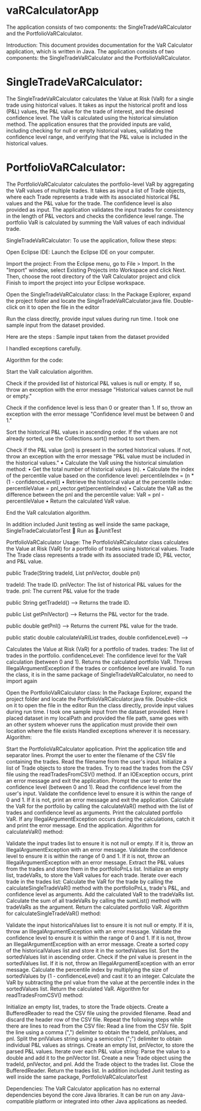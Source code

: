 # vaRCalculatorApp
The application consists of two components: the SingleTradeVaRCalculator and the PortfolioVaRCalculator.

Introduction: This document provides documentation for the VaR Calculator application, which is written in Java. The application consists of two components: the SingleTradeVaRCalculator and the PortfolioVaRCalculator.

# SingleTradeVaRCalculator: 
The SingleTradeVaRCalculator calculates the Value at Risk (VaR) for a single trade using historical values. It takes as input the historical profit and loss (P&L) values, the P&L value for the trade of interest, and the desired confidence level. The VaR is calculated using the historical simulation method. The application ensures that the provided inputs are valid, including checking for null or empty historical values, validating the confidence level range, and verifying that the P&L value is included in the historical values.

# PortfolioVaRCalculator: 
The PortfolioVaRCalculator calculates the portfolio-level VaR by aggregating the VaR values of multiple trades. It takes as input a list of Trade objects, where each Trade represents a trade with its associated historical P&L values and the P&L value for the trade. The confidence level is also provided as input. The application validates the input trades for consistency in the length of P&L vectors and checks the confidence level range. The portfolio VaR is calculated by summing the VaR values of each individual trade.

SingleTradeVaRCalculator: To use the application, follow these steps:

Open Eclipse IDE: Launch the Eclipse IDE on your computer.

Import the project: From the Eclipse menu, go to File > Import. In the "Import" window, select Existing Projects into Workspace and click Next. Then, choose the root directory of the VaR Calculator project and click Finish to import the project into your Eclipse workspace.

Open the SingleTradeVaRCalculator class: In the Package Explorer, expand the project folder and locate the SingleTradeVaRCalculator.java file. Double-click on it to open the file in the editor

Run the class directly, provide input values during run time. I took one sample input from the dataset provided.

Here are the steps : Sample input taken from the dataset provided

I handled exceptions carefully.

Algorithm for the code:

Start the VaR calculation algorithm.

Check if the provided list of historical P&L values is null or empty. If so, throw an exception with the error message "Historical values cannot be null or empty."

Check if the confidence level is less than 0 or greater than 1. If so, throw an exception with the error message "Confidence level must be between 0 and 1."

Sort the historical P&L values in ascending order. If the values are not already sorted, use the Collections.sort() method to sort them.

Check if the P&L value (pnl) is present in the sorted historical values. If not, throw an exception with the error message "P&L value must be included in the historical values." • Calculate the VaR using the historical simulation method: • Get the total number of historical values (n). • Calculate the index of the percentile value based on the confidence level: percentileIndex = (n * (1 - confidenceLevel)) • Retrieve the historical value at the percentile index: percentileValue = pnl_vector.get(percentileIndex) • Calculate the VaR as the difference between the pnl and the percentile value: VaR = pnl - percentileValue • Return the calculated VaR value.

End the VaR calculation algorithm.

In addition included Junit testing as well inside the same package, SingleTradeCalculatorTest  Run as JunitTest

PortfolioVaRCalculator Usage: The PortfolioVaRCalculator class calculates the Value at Risk (VaR) for a portfolio of trades using historical values. Trade The Trade class represents a trade with its associated trade ID, P&L vector, and P&L value.

public Trade(String tradeId, List pnlVector, double pnl)

tradeId: The trade ID. pnlVector: The list of historical P&L values for the trade. pnl: The current P&L value for the trade

public String getTradeId() --> Returns the trade ID.

public List getPnlVector() --> Returns the P&L vector for the trade.

public double getPnl() --> Returns the current P&L value for the trade.

public static double calculateVaR(List trades, double confidenceLevel) -->

Calculates the Value at Risk (VaR) for a portfolio of trades. trades: The list of trades in the portfolio. confidenceLevel: The confidence level for the VaR calculation (between 0 and 1). Returns the calculated portfolio VaR. Throws IllegalArgumentException if the trades or confidence level are invalid. To run the class, it is in the same package of SingleTradeVaRCalculator, no need to import again

Open the PortfolioVaRCalculator class: In the Package Explorer, expand the project folder and locate the PortfolioVaRCalculator.java file. Double-click on it to open the file in the editor
Run the class directly, provide input values during run time. I took one sample input from the dataset provided.
Here I placed dataset in my localPath and provided the file path, same goes with an other system whoever runs the application must provide their own location where the file exists Handled exceptions wherever it is necessary. Algorithm:

Start the PortfolioVaRCalculator application.
Print the application title and separator lines.
Prompt the user to enter the filename of the CSV file containing the trades.
Read the filename from the user's input.
Initialize a list of Trade objects to store the trades.
Try to read the trades from the CSV file using the readTradesFromCSV() method. If an IOException occurs, print an error message and exit the application.
Prompt the user to enter the confidence level (between 0 and 1).
Read the confidence level from the user's input.
Validate the confidence level to ensure it is within the range of 0 and 1. If it is not, print an error message and exit the application.
Calculate the VaR for the portfolio by calling the calculateVaR() method with the list of trades and confidence level as arguments.
Print the calculated portfolio VaR.
If any IllegalArgumentException occurs during the calculations, catch it and print the error message.
End the application.
Algorithm for calculateVaR() method:

Validate the input trades list to ensure it is not null or empty. If it is, throw an IllegalArgumentException with an error message.
Validate the confidence level to ensure it is within the range of 0 and 1. If it is not, throw an IllegalArgumentException with an error message.
Extract the P&L values from the trades and store them in the portfolioPnLs list.
Initialize an empty list, tradeVaRs, to store the VaR values for each trade.
Iterate over each trade in the trades list: Calculate the VaR for the trade by calling the calculateSingleTradeVaR() method with the portfolioPnLs, trade's P&L, and confidence level as arguments.
Add the calculated VaR to the tradeVaRs list.
Calculate the sum of all tradeVaRs by calling the sumList() method with tradeVaRs as the argument.
Return the calculated portfolio VaR.
Algorithm for calculateSingleTradeVaR() method:

Validate the input historicalValues list to ensure it is not null or empty. If it is, throw an IllegalArgumentException with an error message.
Validate the confidence level to ensure it is within the range of 0 and 1. If it is not, throw an IllegalArgumentException with an error message.
Create a sorted copy of the historicalValues list and store it in the sortedValues list.
Sort the sortedValues list in ascending order.
Check if the pnl value is present in the sortedValues list. If it is not, throw an IllegalArgumentException with an error message.
Calculate the percentile index by multiplying the size of sortedValues by (1 - confidenceLevel) and cast it to an integer.
Calculate the VaR by subtracting the pnl value from the value at the percentile index in the sortedValues list.
Return the calculated VaR.
Algorithm for readTradesFromCSV() method:

Initialize an empty list, trades, to store the Trade objects.
Create a BufferedReader to read the CSV file using the provided filename.
Read and discard the header row of the CSV file.
Repeat the following steps while there are lines to read from the CSV file:
Read a line from the CSV file.
Split the line using a comma (",") delimiter to obtain the tradeId, pnlValues, and pnl.
Split the pnlValues string using a semicolon (";") delimiter to obtain individual P&L values as strings.
Create an empty list, pnlVector, to store the parsed P&L values.
Iterate over each P&L value string:
Parse the value to a double and add it to the pnlVector list.
Create a new Trade object using the tradeId, pnlVector, and pnl.
Add the Trade object to the trades list.
Close the BufferedReader.
Return the trades list.
In addition included Junit testing as well inside the same package, PortfolioVaRCalculatorTest

Dependencies: The VaR Calculator application has no external dependencies beyond the core Java libraries. It can be run on any Java-compatible platform or integrated into other Java applications as needed.
